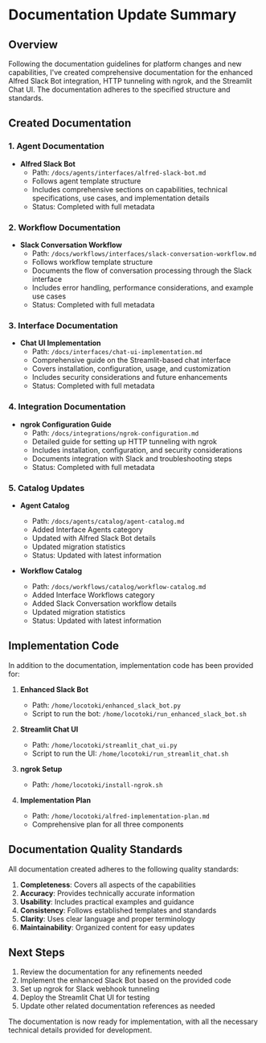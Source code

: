 # Documentation Update Summary

## Overview

Following the documentation guidelines for platform changes and new capabilities, I've created comprehensive documentation for the enhanced Alfred Slack Bot integration, HTTP tunneling with ngrok, and the Streamlit Chat UI. The documentation adheres to the specified structure and standards.

## Created Documentation

### 1. Agent Documentation

- **Alfred Slack Bot**
  - Path: `/docs/agents/interfaces/alfred-slack-bot.md`
  - Follows agent template structure
  - Includes comprehensive sections on capabilities, technical specifications, use cases, and implementation details
  - Status: Completed with full metadata

### 2. Workflow Documentation

- **Slack Conversation Workflow**
  - Path: `/docs/workflows/interfaces/slack-conversation-workflow.md`
  - Follows workflow template structure
  - Documents the flow of conversation processing through the Slack interface
  - Includes error handling, performance considerations, and example use cases
  - Status: Completed with full metadata

### 3. Interface Documentation

- **Chat UI Implementation**
  - Path: `/docs/interfaces/chat-ui-implementation.md`
  - Comprehensive guide on the Streamlit-based chat interface
  - Covers installation, configuration, usage, and customization
  - Includes security considerations and future enhancements
  - Status: Completed with full metadata

### 4. Integration Documentation

- **ngrok Configuration Guide**
  - Path: `/docs/integrations/ngrok-configuration.md`
  - Detailed guide for setting up HTTP tunneling with ngrok
  - Includes installation, configuration, and security considerations
  - Documents integration with Slack and troubleshooting steps
  - Status: Completed with full metadata

### 5. Catalog Updates

- **Agent Catalog**
  - Path: `/docs/agents/catalog/agent-catalog.md`
  - Added Interface Agents category
  - Updated with Alfred Slack Bot details
  - Updated migration statistics
  - Status: Updated with latest information

- **Workflow Catalog**
  - Path: `/docs/workflows/catalog/workflow-catalog.md`
  - Added Interface Workflows category
  - Added Slack Conversation workflow details
  - Updated migration statistics
  - Status: Updated with latest information

## Implementation Code

In addition to the documentation, implementation code has been provided for:

1. **Enhanced Slack Bot**
   - Path: `/home/locotoki/enhanced_slack_bot.py`
   - Script to run the bot: `/home/locotoki/run_enhanced_slack_bot.sh`

2. **Streamlit Chat UI**
   - Path: `/home/locotoki/streamlit_chat_ui.py`
   - Script to run the UI: `/home/locotoki/run_streamlit_chat.sh`

3. **ngrok Setup**
   - Path: `/home/locotoki/install-ngrok.sh`

4. **Implementation Plan**
   - Path: `/home/locotoki/alfred-implementation-plan.md`
   - Comprehensive plan for all three components

## Documentation Quality Standards

All documentation created adheres to the following quality standards:

1. **Completeness**: Covers all aspects of the capabilities
2. **Accuracy**: Provides technically accurate information
3. **Usability**: Includes practical examples and guidance
4. **Consistency**: Follows established templates and standards
5. **Clarity**: Uses clear language and proper terminology
6. **Maintainability**: Organized content for easy updates

## Next Steps

1. Review the documentation for any refinements needed
2. Implement the enhanced Slack Bot based on the provided code
3. Set up ngrok for Slack webhook tunneling
4. Deploy the Streamlit Chat UI for testing
5. Update other related documentation references as needed

The documentation is now ready for implementation, with all the necessary technical details provided for development.